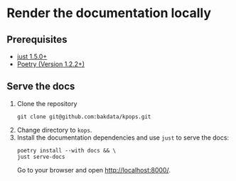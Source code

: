 # Render the documentation locally

## Prerequisites

- [just 1.5.0+](https://github.com/casey/just)
- [Poetry (Version 1.2.2+)](https://github.com/python-poetry/poetry)

## Serve the docs

1. Clone the repository
   ```shell
   git clone git@github.com:bakdata/kpops.git
   ```
2. Change directory to `kops`.
3. Install the documentation dependencies and use `just` to serve the docs:
   ```shell
   poetry install --with docs && \
   just serve-docs
   ```
   Go to your browser and open [http://localhost:8000/](http://localhost:8000/).
